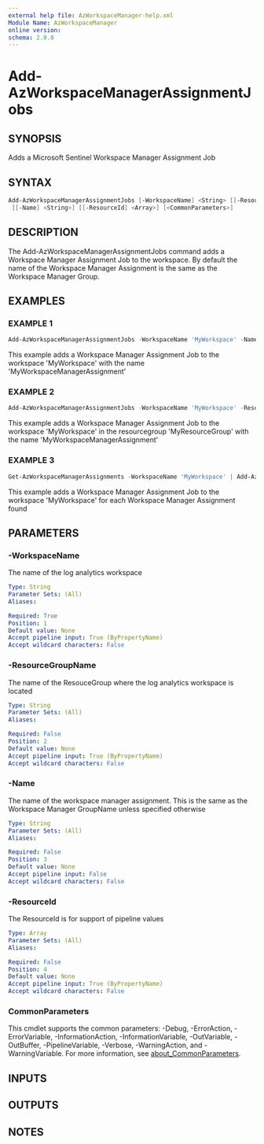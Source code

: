 ```yaml
---
external help file: AzWorkspaceManager-help.xml
Module Name: AzWorkspaceManager
online version:
schema: 2.0.0
---
```


# Add-AzWorkspaceManagerAssignmentJobs

## SYNOPSIS
Adds a Microsoft Sentinel Workspace Manager Assignment Job

## SYNTAX

```powershell
Add-AzWorkspaceManagerAssignmentJobs [-WorkspaceName] <String> [[-ResourceGroupName] <String>]
 [[-Name] <String>] [[-ResourceId] <Array>] [<CommonParameters>]
```

## DESCRIPTION
The Add-AzWorkspaceManagerAssignmentJobs command adds a Workspace Manager Assignment Job to the workspace.
By default the name of the Workspace Manager Assignment is the same as the Workspace Manager Group.

## EXAMPLES

### EXAMPLE 1
```powershell
Add-AzWorkspaceManagerAssignmentJobs -WorkspaceName 'MyWorkspace' -Name 'MyWorkspaceManagerAssignment'
```

This example adds a Workspace Manager Assignment Job to the workspace 'MyWorkspace' with the name 'MyWorkspaceManagerAssignment'

### EXAMPLE 2
```powershell
Add-AzWorkspaceManagerAssignmentJobs -WorkspaceName 'MyWorkspace' -ResourceGroupName 'MyResourceGroup'
```

This example adds a Workspace Manager Assignment Job to the workspace 'MyWorkspace' in the resourcegroup 'MyResourceGroup' with the name 'MyWorkspaceManagerAssignment'

### EXAMPLE 3
```powershell
Get-AzWorkspaceManagerAssignments -WorkspaceName 'MyWorkspace' | Add-AzWorkspaceManagerAssignmentJobs
```

This example adds a Workspace Manager Assignment Job to the workspace 'MyWorkspace' for each Workspace Manager Assignment found

## PARAMETERS

### -WorkspaceName
The name of the log analytics workspace

```yaml
Type: String
Parameter Sets: (All)
Aliases:

Required: True
Position: 1
Default value: None
Accept pipeline input: True (ByPropertyName)
Accept wildcard characters: False
```

### -ResourceGroupName
The name of the ResouceGroup where the log analytics workspace is located

```yaml
Type: String
Parameter Sets: (All)
Aliases:

Required: False
Position: 2
Default value: None
Accept pipeline input: True (ByPropertyName)
Accept wildcard characters: False
```

### -Name
The name of the workspace manager assignment.
This is the same as the Workspace Manager GroupName unless specified otherwise

```yaml
Type: String
Parameter Sets: (All)
Aliases:

Required: False
Position: 3
Default value: None
Accept pipeline input: False
Accept wildcard characters: False
```

### -ResourceId
The ResourceId is for support of pipeline values 

```yaml
Type: Array
Parameter Sets: (All)
Aliases:

Required: False
Position: 4
Default value: None
Accept pipeline input: True (ByPropertyName)
Accept wildcard characters: False
```

### CommonParameters
This cmdlet supports the common parameters: -Debug, -ErrorAction, -ErrorVariable, -InformationAction, -InformationVariable, -OutVariable, -OutBuffer, -PipelineVariable, -Verbose, -WarningAction, and -WarningVariable. For more information, see [about_CommonParameters](http://go.microsoft.com/fwlink/?LinkID=113216).

## INPUTS

## OUTPUTS

## NOTES
